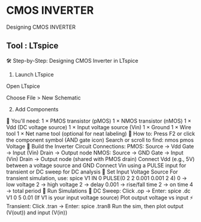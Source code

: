 # CMOS INVERTER

Designing CMOS INVERTER 

## Tool : LTspice

🛠️ Step-by-Step: Designing CMOS Inverter in LTspice

1. Launch LTspice

Open LTspice

Choose File > New Schematic

2. Add Components

📌 You'll need:
1 × PMOS transistor (pMOS)
1 × NMOS transistor (nMOS)
1 × Vdd (DC voltage source)
1 × Input voltage source (Vin)
1 × Ground
1 × Wire tool
1 × Net name tool (optional for neat labeling)
📌 How to:
Press F2 or click the component symbol (AND gate icon)
Search or scroll to find:
nmos
pmos
Voltage
📌 Build the Inverter Circuit
Connections:
PMOS:
Source → Vdd
Gate → Input (Vin)
Drain → Output node
NMOS:
Source → GND
Gate → Input (Vin)
Drain → Output node (shared with PMOS drain)
Connect Vdd (e.g., 5V) between a voltage source and GND
Connect Vin using a PULSE input for transient or DC sweep for DC analysis
📌 Set Input Voltage Source
For transient simulation, use:
spice
V1 IN 0 PULSE(0 2 2 0.001 0.001 2 4)
0 → low voltage
2 → high voltage
2 → delay
0.001 → rise/fall time
2 → on time
4 → total period
📌 Run Simulations
🧪 DC Sweep:
Click .op → Enter:
spice
.dc V1 0 5 0.01
(If V1 is your input voltage source)
Plot output voltage vs input
⚡ Transient:
Click .tran → Enter:
spice
.tran8
Run the sim, then plot output (V(out)) and input (V(in))
